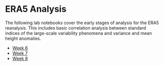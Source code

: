 # ERA5 Analysis

The following lab notebooks cover the early stages of analysis for the ERA5 reanalysis. This includes basic correlation analysis between standard indices of the large-scale variability phenomena and variance and mean height anomalies.

- [Week 6](era5_analysis/week6.md)
- [Week 7](era5_analysis/week7.md)
- [Week 8](era5_analysis/week8.md)
